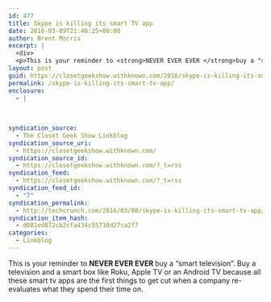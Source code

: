 ```yaml
---
id: 477
title: Skype is killing its smart TV app
date: 2016-03-09T21:40:25+00:00
author: Brent Morris
excerpt: |
  <div>
  <p>This is your reminder to <strong>NEVER EVER EVER </strong>buy a "smart television". Buy a television and a smart box like Roku, Apple TV or an Android TV because all these smart tv apps are the first things to get cut when a company re-evaluates what they spend their time on. &nbsp;</p></div>
layout: post
guid: https://closetgeekshow.withknown.com/2016/skype-is-killing-its-smart-tv-app
permalink: /skype-is-killing-its-smart-tv-app/
enclosure:
  - |
    
    
    
syndication_source:
  - The Closet Geek Show Linkblog
syndication_source_uri:
  - https://closetgeekshow.withknown.com/
syndication_source_id:
  - https://closetgeekshow.withknown.com/?_t=rss
syndication_feed:
  - https://closetgeekshow.withknown.com/?_t=rss
syndication_feed_id:
  - "7"
syndication_permalink:
  - http://techcrunch.com/2016/03/08/skype-is-killing-its-smart-tv-app/
syndication_item_hash:
  - d081ed872cb2cfa434c55710d27ca2f7
categories:
  - Linkblog
---
```

<div class="known-bookmark">
  <p>
    This is your reminder to <strong>NEVER EVER EVER </strong>buy a &#8220;smart television&#8221;. Buy a television and a smart box like Roku, Apple TV or an Android TV because all these smart tv apps are the first things to get cut when a company re-evaluates what they spend their time on.  
  </p>
</div>